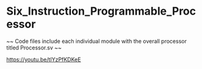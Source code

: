 # Six_Instruction_Programmable_Processor

~~ Code files include each individual module with the overall processor titled Processor.sv ~~

https://youtu.be/tIYzPfKDKeE
